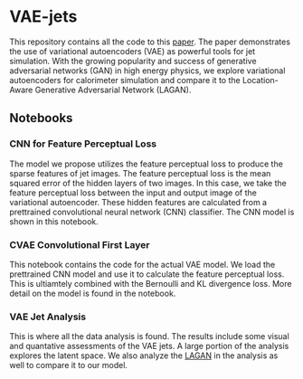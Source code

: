 # VAE-jets

This repository contains all the code to this [paper](https://arxiv.org/abs/2009.04842). The paper demonstrates the use of variational autoencoders (VAE) as powerful tools for jet simulation. With the growing popularity and success of generative adversarial networks (GAN) in high energy physics, we explore variational autoencoders for calorimeter simulation and compare it to the  Location-Aware Generative Adversarial Network (LAGAN). 

## Notebooks

### CNN for Feature Perceptual Loss
The model we propose utilizes the feature perceptual loss to produce the sparse features of jet images. The feature perceptual loss is the mean squared error of the hidden layers of two images. In this case, we take the feature perceptual loss between the input and output image of the variational autoencoder. These hidden features are calculated from a prettrained convolutional neural network (CNN) classifier. The CNN model is shown in this notebook.

### CVAE Convolutional First Layer
This notebook contains the code for the actual VAE model. We load the prettrained CNN model and use it to calculate the feature perceptual loss. This is ultiamtely combined with the Bernoulli and KL divergence loss. More detail on the model is found in the notebook.

### VAE Jet Analysis

This is where all the data analysis is found. The results include some visual and quantative assessments of the VAE jets. A large portion of the analysis explores the latent space. We also analyze the [LAGAN](https://github.com/hep-lbdl/adversarial-jets) in the analysis as well to compare it to our model. 
